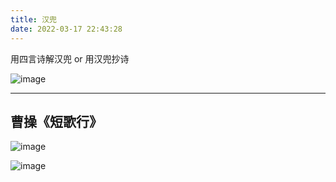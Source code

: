 ```yaml
---
title: 汉兜
date: 2022-03-17 22:43:28
---
```

用四言诗解汉兜 or 用汉兜抄诗

![image](https://user-images.githubusercontent.com/2434388/158906205-f6904d17-fd43-4e81-a7f6-2d7e3d4c13c6.jpeg)

---

## 曹操《短歌行》

![image](https://user-images.githubusercontent.com/2434388/159034656-41a4685e-2f8f-4278-9bcd-4c159b56f5b4.png)

![image](https://user-images.githubusercontent.com/2434388/159129133-669012fe-c35c-4203-9257-bc323680466f.png)